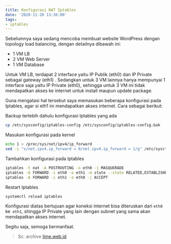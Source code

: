 ```yaml
---
title: Konfigurasi NAT Iptables
date: '2020-11-20 13:36:00'
tags:
- iptables
---
```


Sebelumnya saya sedang mencoba membuat website WordPress dengan topology load balancing, dengan detailnya dibawah ini:

- 1 VM LB
- 2 VM Web Server
- 1 VM Database

Untuk VM LB, terdapat 2 interface yaitu IP Publik (eth0) dan IP Private sebagai gateway (eth1) . Sedangkan untuk 3 VM lainnya hanya mempunyai 1 interface saja yaitu IP Private (eth0), sehingga untuk 3 VM ini tidak mendapatkan akses ke internet untuk install maupun update package.

Guna mengatasi hal tersebut saya memasukan beberapa konfigurasi pada Iptables, agar si eth1 ini mendapatkan akses internet. Cara sebagai berikut:

Backup terlebih dahulu konfigurasi Iptables yang ada

```bash
cp /etc/sysconfig/iptables-config /etc/sysconfig/iptables-config.bak
```

Masukan konfigurasi pada kernel

```bash
echo 1 > /proc/sys/net/ipv4/ip_forward
sed -i "s/net.ipv4.ip_forward = 0/net.ipv4.ip_forward = 1/g" /etc/sysctl.conf
```

Tambahkan konfigurasi pada Iptables

```bash
iptables -t nat -A POSTROUTING -o eth0 -j MASQUERADE
iptables -A FORWARD -i eth0 -o eth1 -m state --state RELATED,ESTABLISHED -j ACCEPT
iptables -A FORWARD -i eth1 -o eth0 -j ACCEPT
```

Restart Iptables

```bash
systemctl reload iptables
```

Konfigurasi diatas bertujuan agar koneksi internet bisa diteruskan dari `eth0` ke` eth1`, shingga IP Private yang lain dengan subnet yang sama akan mendapatkan akses internet.

Segitu saja, semoga bermanfaat.

> Sc: archive [lime.web.id](http://lime.web.id)
